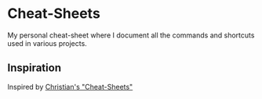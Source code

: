 # Cheat-Sheets

My personal cheat-sheet where I document all the commands and shortcuts used in various projects.



## Inspiration

Inspired by [Christian's "Cheat-Sheets"](https://github.com/ChristianLempa/cheat-sheets)
